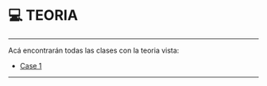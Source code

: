 # :computer: TEORIA

---


Acá encontrarán todas las clases con la teoria vista:

- [Case 1](https://github.com/eugenia1984/aprende-TypeScript-curso-intensivo/tree/main/teoria/clase01.md)

---